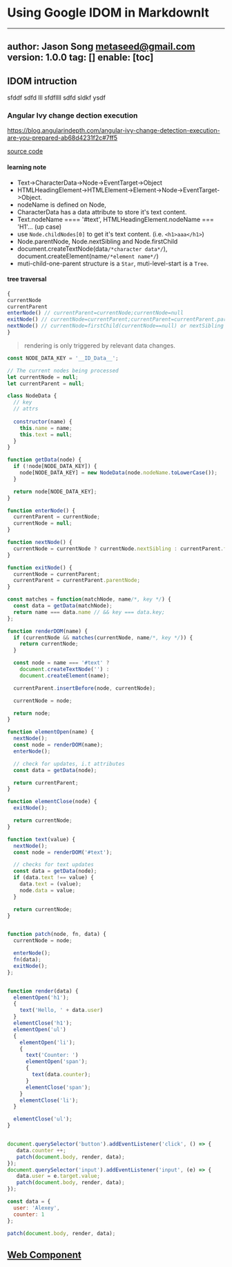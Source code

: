 # Using Google IDOM in MarkdownIt
---
author: Jason Song <metaseed@gmail.com>
version: 1.0.0
tag: []
enable: [toc]
---
## IDOM intruction
sfddf sdfd lll sfdfllll sdfd sldkf ysdf
### Angular Ivy change dection execution
https://blog.angularindepth.com/angular-ivy-change-detection-execution-are-you-prepared-ab68d4231f2c#7ff5

[source code](https://jsfiddle.net/yurzui/hqhq4khc)

#### learning note
* Text->CharacterData->Node->EventTarget->Object
* HTMLHeadingElement->HTMLElement->Element->Node->EventTarget->Object.
* nodeName is defined on Node, 
* CharacterData has a data attribute to store it's text content.
* Text.nodeName ==== '#text', HTMLHeadingElement.nodeName === 'H1'... (up case)
* use `Node.childNodes[0]` to get it's text content. (i.e. `<h1>aaa</h1>`)
* Node.parentNode, Node.nextSibling and Node.firstChild
* document.createTextNode(data`/*character data*/`), document.createElement(name`/*element name*/`)
* muti-child-one-parent structure is a `Star`, muti-level-start is a `Tree`.

#### tree traversal
```js
{
currentNode
currentParent
enterNode() // currentParent=currentNode;currentNode=null
exitNode() // currentNode=currentParent;currentParent=currentParent.parentNode;
nextNode() // currentNode=firstChild(currentNode==null) or nextSibling
}

```

> rendering is only triggered by relevant data changes.

```js
const NODE_DATA_KEY = '__ID_Data__';

// The current nodes being processed
let currentNode = null;
let currentParent = null;

class NodeData {
  // key
  // attrs
  
  constructor(name) {
    this.name = name;
    this.text = null;
  }
}

function getData(node) {
  if (!node[NODE_DATA_KEY]) {
    node[NODE_DATA_KEY] = new NodeData(node.nodeName.toLowerCase());
  }

  return node[NODE_DATA_KEY];
}

function enterNode() {
  currentParent = currentNode;
  currentNode = null;
}

function nextNode() {
  currentNode = currentNode ? currentNode.nextSibling : currentParent.firstChild;
}

function exitNode() {
  currentNode = currentParent;
  currentParent = currentParent.parentNode;
}

const matches = function(matchNode, name/*, key */) {
  const data = getData(matchNode);
  return name === data.name // && key === data.key;
};

function renderDOM(name) {
  if (currentNode && matches(currentNode, name/*, key */)) {
    return currentNode;
  }

  const node = name === '#text' ? 
  	document.createTextNode('') :
    document.createElement(name);

  currentParent.insertBefore(node, currentNode);

  currentNode = node;

  return node;
}

function elementOpen(name) {
  nextNode();
  const node = renderDOM(name);
  enterNode();

  // check for updates, i.t attributes
  const data = getData(node);

  return currentParent;
}

function elementClose(node) {
  exitNode();

  return currentNode;
}

function text(value) {
  nextNode();
  const node = renderDOM('#text');

  // checks for text updates
  const data = getData(node);
  if (data.text !== value) {
    data.text = (value);
    node.data = value;
  }

  return currentNode;
}


function patch(node, fn, data) {
  currentNode = node;

  enterNode();
  fn(data);
  exitNode();
};


function render(data) {
  elementOpen('h1');
  {
    text('Hello, ' + data.user)
  }
  elementClose('h1');
  elementOpen('ul')
  {
    elementOpen('li'); 
    {
      text('Counter: ')
      elementOpen('span'); 
      {
        text(data.counter);
      }
      elementClose('span');
    }
    elementClose('li');
  }

  elementClose('ul');
}


document.querySelector('button').addEventListener('click', () => {
   data.counter ++;
   patch(document.body, render, data);
});
document.querySelector('input').addEventListener('input', (e) => {
   data.user = e.target.value;
   patch(document.body, render, data);
});

const data = {
  user: 'Alexey',
  counter: 1
};

patch(document.body, render, data);


```

## [Web Component](https://developer.mozilla.org/en-US/docs/Web/Web_Components)


